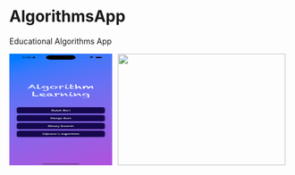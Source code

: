 # AlgorithmsApp
Educational Algorithms App



<div style="display: flex; overflow-x: auto; white-space: nowrap;">
  <img src="Screens/Simulator Screenshot - iPhone 16 Pro Max - 2025-03-05 at 14.34.28.png" width="300" height="200" style="margin-right: 10px;">
  <img src="![Simulator Screenshot - iPhone 16 Pro Max - 2025-03-05 at 14 34 38](https://github.com/user-attachments/assets/ea171c63-19c4-469f-878c-ccbb56ebb487)" width="300" height="200" style="margin-right: 10px;">
</div>




